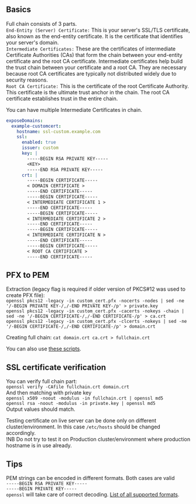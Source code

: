 ## Basics

Full chain consists of 3 parts.   
`End-Entity (Server) Certificate:` This is your server's SSL/TLS certificate, also known as the end-entity certificate. It is the certificate that identifies your server's domain.  
`Intermediate Certificates:` These are the certificates of intermediate Certificate Authorities (CAs) that form the chain between your end-entity certificate and the root CA certificate. Intermediate certificates help build the trust chain between your certificate and a root CA. They are necessary because root CA certificates are typically not distributed widely due to security reasons.  
`Root CA Certificate:` This is the certificate of the root Certificate Authority. This certificate is the ultimate trust anchor in the chain. The root CA certificate establishes trust in the entire chain.  

You can have multiple Intermediate Certificates in chain.     
```yaml
exposeDomains:
  example-customcert:
    hostname: ssl-custom.example.com
    ssl:
      enabled: true
      issuer: custom
      key: |
        -----BEGIN RSA PRIVATE KEY-----
        <KEY>
        -----END RSA PRIVATE KEY-----
      crt: |
        -----BEGIN CERTIFICATE-----
        < DOMAIN CERTIFICATE >
        -----END CERTIFICATE-----
        -----BEGIN CERTIFICATE-----
        < INTERMEDIATE CERTIFICATE 1 >
        -----END CERTIFICATE-----
        -----BEGIN CERTIFICATE-----
        < INTERMEDIATE CERTIFICATE 2 >
        -----END CERTIFICATE-----
        -----BEGIN CERTIFICATE-----
        < INTERMEDIATE CERTIFICATE N >
        -----END CERTIFICATE-----        
        -----BEGIN CERTIFICATE-----
        < ROOT CA CERTIFICATE >
        -----END CERTIFICATE-----
```

## PFX to PEM
Extraction (legacy flag is required if older version of PKCS#12 was used to create PFX file):  
`openssl pkcs12 -legacy -in custom_cert.pfx -nocerts -nodes | sed -ne '/-BEGIN PRIVATE KEY-/,/-END PRIVATE KEY-/p' > private.key`  
`openssl pkcs12 -legacy -in custom_cert.pfx -cacerts -nokeys -chain | sed -ne '/-BEGIN CERTIFICATE-/,/-END CERTIFICATE-/p' > ca.crt`  
`openssl pkcs12 -legacy -in custom_cert.pfx -clcerts -nokeys | sed -ne '/-BEGIN CERTIFICATE-/,/-END CERTIFICATE-/p' > domain.crt`  

Creating full chain:
`cat domain.crt ca.crt > fullchain.crt`

You can also use [these scripts](https://github.com/wunderio/internal-ops-utils/blob/master/silta-scripts/pfx-readme.md).

## SSL certificate verification

You can verify full chain part:   
`openssl verify -CAfile fullchain.crt domain.crt`  
And then matching with private key  
`openssl x509 -noout -modulus -in fullchain.crt | openssl md5`  
`openssl rsa -noout -modulus -in private.key | openssl md5`  
Output values should match.

Testing certificate on live server can be done only on different cluster/environment. In this case `/etc/hosts` 
should be changed accordingly.  
!NB Do not try to test it on Production cluster/environment where production hostname is in use already.  


## Tips

PEM strings can be encoded in different formats. Both cases are valid       
`-----BEGIN RSA PRIVATE KEY-----`      
`-----BEGIN PRIVATE KEY-----`  
`openssl` will take care of correct decoding. [List of all supported formats](https://git.openssl.org/?p=openssl.git;a=blob;f=include/openssl/pem.h;hb=HEAD#l35). 